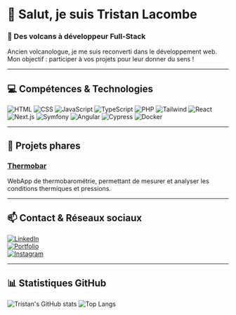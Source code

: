 # 👋 Salut, je suis Tristan Lacombe

### 🌋 Des volcans à développeur Full-Stack  
Ancien volcanologue, je me suis reconverti dans le développement web. Mon objectif : participer à vos projets pour leur donner du sens !

---

## 💻 Compétences & Technologies

![HTML](https://img.shields.io/badge/HTML-E34F26?style=for-the-badge&logo=html5&logoColor=white)
![CSS](https://img.shields.io/badge/CSS-1572B6?style=for-the-badge&logo=css3&logoColor=white)
![JavaScript](https://img.shields.io/badge/JS-F7DF1E?style=for-the-badge&logo=javascript&logoColor=black)
![TypeScript](https://img.shields.io/badge/TS-3178C6?style=for-the-badge&logo=typescript&logoColor=white)
![PHP](https://img.shields.io/badge/PHP-777BB4?style=for-the-badge&logo=php&logoColor=white)
![Tailwind](https://img.shields.io/badge/Tailwind-06B6D4?style=for-the-badge&logo=tailwindcss&logoColor=white)
![React](https://img.shields.io/badge/React-61DAFB?style=for-the-badge&logo=react&logoColor=black)
![Next.js](https://img.shields.io/badge/Next.js-000000?style=for-the-badge&logo=next.js&logoColor=white)
![Symfony](https://img.shields.io/badge/Symfony-000000?style=for-the-badge&logo=symfony&logoColor=white)
![Angular](https://img.shields.io/badge/Angular-DD0031?style=for-the-badge&logo=angular&logoColor=white)
![Cypress](https://img.shields.io/badge/Cypress-17202C?style=for-the-badge&logo=cypress&logoColor=white)
![Docker](https://img.shields.io/badge/Docker-2496ED?style=for-the-badge&logo=docker&logoColor=white)

---

## 🚀 Projets phares

### [Thermobar](https://github.com/LacombeTr/thermoBarHub-FrontEnd)  
WebApp de thermobarométrie, permettant de mesurer et analyser les conditions thermiques et pressions.

---

## 📫 Contact & Réseaux sociaux

[![LinkedIn](https://img.shields.io/badge/LinkedIn-0A66C2?style=for-the-badge&logo=linkedin&logoColor=white)](https://www.linkedin.com/in/tristan-lacombe-734168139/)  
[![Portfolio](https://img.shields.io/badge/Portfolio-FF6F61?style=for-the-badge&logo=dev.to&logoColor=white)](https://lacombet.dev)  
[![Instagram](https://img.shields.io/badge/Instagram-E4405F?style=for-the-badge&logo=instagram&logoColor=white)](https://www.instagram.com/lacombet_photo/)

---

## 📊 Statistiques GitHub

![Tristan's GitHub stats](https://github-readme-stats.vercel.app/api?username=LacombeTr&show_icons=true&theme=monokai&count_private=true)
![Top Langs](https://github-readme-stats.vercel.app/api/top-langs/?username=LacombeTr&layout=compact&theme=monokai&count_private=true)
